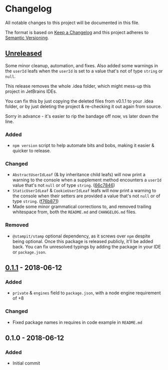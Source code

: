 # Changelog
All notable changes to this project will be documented in this file.

The format is based on [Keep a Changelog](http://keepachangelog.com/en/1.0.0/)
and this project adheres to [Semantic Versioning](http://semver.org/spec/v2.0.0.html).

## [Unreleased]

Some minor cleanup, automation, and fixes. Also added some warnings in the `userId` leafs
when the `userId` is set to a value that's not of type `string` or `null`.

This release removes the whole .idea folder,
which might mess-up this project in JetBrains IDEs.

You can fix this by just copying the deleted files from v0.1.1 to your .idea folder,
or by just deleting the project & re-checking it out again from source.

Sorry in advance - it's easier to rip the bandage off now, vs later down the line.

### Added
 - `npm version` script to help automate bits and bobs, making it easier & quicker to release.

### Changed
 - `AbstractUserIdLeaf` (& by inheritance child leafs) will now print a warning to the console
    when a supplement method encounters a `userId` value that's not `null` or of type `string`. ([66c7846])
 - `StaticUserIdLeaf` & `CookieUserIdLeaf` leafs will now print a warning to the console
    when their setters are provided a value that's not `null` or of type `string`. ([f76b871])
 - Made some minor grammatical corrections to, and removed trailing whitespace from,
    both the `README.md` and `CHANGELOG.md` files.

### Removed
 - `@stampit/stamp` optional dependency, as it screws over `npm` despite being optional.
    Once this package is released publicly, it'll be added back.
    You can fix unresolved typings by adding the package in your IDE or `package.json`.

## [0.1.1] - 2018-06-12

### Added
 - `private` & `engines` field to `package.json`, with a node engine requirement of +8

### Changed
 - Fixed package names in requires in code example in `README.md`

## 0.1.0 - 2018-06-12

### Added
 - Initial commit

[Unreleased]: https://github.com/zwerm/composite-bs-client/compare/v0.1.1...HEAD

[0.1.1]: https://github.com/zwerm/composite-bs-client/compare/v0.1.0...v0.1.1

[66c7846]: https://github.com/Zwerm/composite-bs-client/commit/66c7846
[f76b871]: https://github.com/Zwerm/composite-bs-client/commit/f76b871
